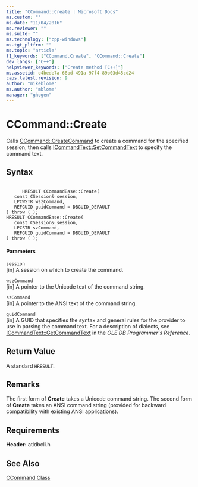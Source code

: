 ```yaml
---
title: "CCommand::Create | Microsoft Docs"
ms.custom: ""
ms.date: "11/04/2016"
ms.reviewer: ""
ms.suite: ""
ms.technology: ["cpp-windows"]
ms.tgt_pltfrm: ""
ms.topic: "article"
f1_keywords: ["CCommand.Create", "CCommand::Create"]
dev_langs: ["C++"]
helpviewer_keywords: ["Create method [C++]"]
ms.assetid: e4bede7a-68bd-491a-97f4-89b03d45cd24
caps.latest.revision: 9
author: "mikeblome"
ms.author: "mblome"
manager: "ghogen"
---
```

# CCommand::Create
Calls [CCommand::CreateCommand](../../data/oledb/ccommand-createcommand.md) to create a command for the specified session, then calls [ICommandText::SetCommandText](https://msdn.microsoft.com/en-us/library/ms709825.aspx) to specify the command text.  
  
## Syntax  
  
```  
  
      HRESULT CCommandBase::Create(  
   const CSession& session,   
   LPCWSTR wszCommand,   
   REFGUID guidCommand = DBGUID_DEFAULT  
) throw ( );  
HRESULT CCommandBase::Create(  
   const CSession& session,   
   LPCSTR szCommand,   
   REFGUID guidCommand = DBGUID_DEFAULT  
) throw ( );  
```  
  
#### Parameters  
 `session`  
 [in] A session on which to create the command.  
  
 `wszCommand`  
 [in] A pointer to the Unicode text of the command string.  
  
 `szCommand`  
 [in] A pointer to the ANSI text of the command string.  
  
 `guidCommand`  
 [in] A GUID that specifies the syntax and general rules for the provider to use in parsing the command text. For a description of dialects, see [ICommandText::GetCommandText](https://msdn.microsoft.com/en-us/library/ms709825.aspx) in the *OLE DB Programmer's Reference*.  
  
## Return Value  
 A standard `HRESULT`.  
  
## Remarks  
 The first form of **Create** takes a Unicode command string. The second form of **Create** takes an ANSI command string (provided for backward compatibility with existing ANSI applications).  
  
## Requirements  
 **Header:** atldbcli.h  
  
## See Also  
 [CCommand Class](../../data/oledb/ccommand-class.md)